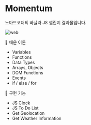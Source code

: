 # Momentum

노마드코더의 바닐라 JS 챌린지 결과물입니다.

![web](https://github.com/Hee-Young/Momentum/assets/66981758/4b57e8ca-7dc3-4015-9a38-4ca5f7900326)


📑 배운 이론
- Variables
- Functions
- Data Types
- Arrays, Objects
- DOM Functions
- Events
- if / else / for

📕 구현 기능
- JS Clock
- JS To Do List
- Get Geolocation
- Get Weather Information
